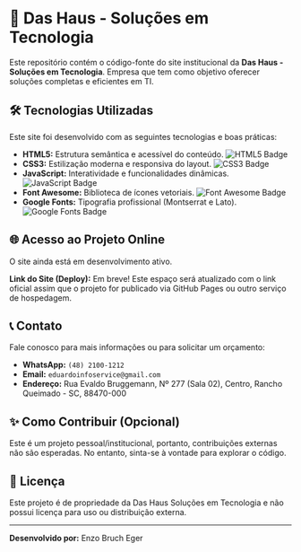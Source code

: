 # 🏡 Das Haus - Soluções em Tecnologia

Este repositório contém o código-fonte do site institucional da **Das Haus - Soluções em Tecnologia**. Empresa que tem como objetivo oferecer soluções completas e eficientes em TI.

## 🛠️ Tecnologias Utilizadas

Este site foi desenvolvido com as seguintes tecnologias e boas práticas:

* **HTML5:** Estrutura semântica e acessível do conteúdo.
    ![HTML5 Badge](https://img.shields.io/badge/HTML5-E34F26?style=for-the-badge&logo=html5&logoColor=white)
* **CSS3:** Estilização moderna e responsiva do layout.
    ![CSS3 Badge](https://img.shields.io/badge/CSS3-1572B6?style=for-the-badge&logo=css3&logoColor=white)
* **JavaScript:** Interatividade e funcionalidades dinâmicas.
    ![JavaScript Badge](https://img.shields.io/badge/JavaScript-F7DF1E?style=for-the-badge&logo=javascript&logoColor=black)
* **Font Awesome:** Biblioteca de ícones vetoriais.
    ![Font Awesome Badge](https://img.shields.io/badge/Font%20Awesome-52BE80?style=for-the-badge&logo=font-awesome&logoColor=white)
* **Google Fonts:** Tipografia profissional (Montserrat e Lato).
    ![Google Fonts Badge](https://img.shields.io/badge/Google%20Fonts-4285F4?style=for-the-badge&logo=google-fonts&logoColor=white)

## 🌐 Acesso ao Projeto Online

O site ainda está em desenvolvimento ativo.

**Link do Site (Deploy):** Em breve! Este espaço será atualizado com o link oficial assim que o projeto for publicado via GitHub Pages ou outro serviço de hospedagem.

## 📞 Contato

Fale conosco para mais informações ou para solicitar um orçamento:

* **WhatsApp:** `(48) 2100-1212`
* **Email:** `eduardoinfoservice@gmail.com` 
* **Endereço:** Rua Evaldo Bruggemann, Nº 277 (Sala 02), Centro, Rancho Queimado - SC, 88470-000

## ✨ Como Contribuir (Opcional)

Este é um projeto pessoal/institucional, portanto, contribuições externas não são esperadas. No entanto, sinta-se à vontade para explorar o código.

## 📝 Licença

Este projeto é de propriedade da Das Haus Soluções em Tecnologia e não possui licença para uso ou distribuição externa.

---

**Desenvolvido por:** Enzo Bruch Eger
